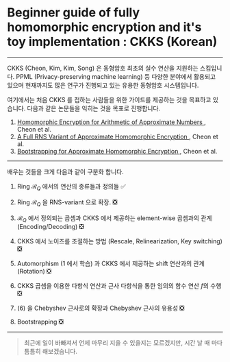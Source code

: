 # Beginner guide of fully homomorphic encryption and it's toy implementation : CKKS (Korean)

---

CKKS (Cheon, Kim, Kim, Song) 은 동형암호 최초의 실수 연산을 지원하는 스킴입니다.
PPML (Privacy-preserving machine learning) 등 다양한 분야에서 활용되고 있으며 현재까지도 많은 연구가 진행되고 있는 유용한 동형암호 시스템입니다.

여기에서는 처음 CKKS 를 접하는 사람들을 위한 가이드를 제공하는 것을 목표하고 있습니다.
다음과 같은 논문들을 익히는 것을 목표로 진행합니다.

1. <a href="https://eprint.iacr.org/2016/421"> Homomorphic Encryption for Arithmetic of Approximate Numbers </a>, Cheon et al.
2. <a href="https://eprint.iacr.org/2018/931"> A Full RNS Variant of Approximate Homomorphic Encryption </a>, Cheon et al.
3. <a href="https://eprint.iacr.org/2018/153"> Bootstrapping for Approximate Homomorphic Encryption </a>, Cheon et al.

---

배우는 것들을 크게 다음과 같이 구분화 합니다.

1. Ring $\mathcal{R}_Q$ 에서의 연산의 종류들과 정의들 ✅

2. Ring $\mathcal{R}_{Q}$ 을 RNS-variant 으로 확장. ❎

3. $\mathcal{R}_Q$ 에서 정의되는 곱셈과 CKKS 에서 제공하는 element-wise 곱셈과의 관계 (Encoding/Decoding) ❎

4. CKKS 에서 노이즈를 조절하는 방법 (Rescale, Relinearization, Key switching) ❎

5. Automorphism (1 에서 학습) 과 CKKS 에서 제공하는 shift 연산과의 관계 (Rotation) ❎

6. CKKS 곱셈을 이용한 다항식 연산과 근사 다항식을 통한 임의의 함수 연산 $f$의 수행 ❎

7. (6) 을 Chebyshev 근사로의 확장과 Chebyshev 근사의 유용성 ❎
 
8. Bootstrapping ❎

---

> 최근에 일이 바빠져서 언제 마무리 지을 수 있을지는 모르겠지만, 시간 날 때 마다 틈틈히 해보겠습니다.

